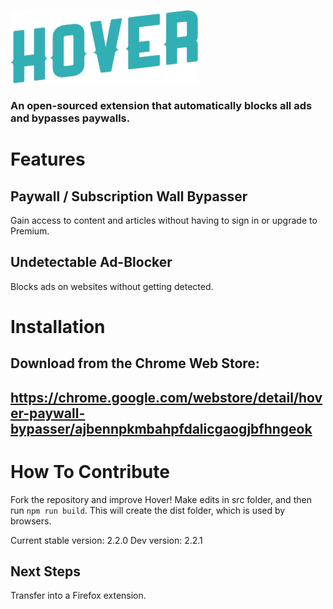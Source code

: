 ![Hover](slideshow/hover_logo.png)

### An open-sourced extension that automatically blocks all ads and bypasses paywalls.

# Features

## Paywall / Subscription Wall Bypasser
Gain access to content and articles without having to sign in or upgrade to Premium.

## Undetectable Ad-Blocker
Blocks ads on websites without getting detected.

# Installation

## Download from the Chrome Web Store:
## https://chrome.google.com/webstore/detail/hover-paywall-bypasser/ajbennpkmbahpfdalicgaogjbfhngeok

# How To Contribute
Fork the repository and improve Hover!
Make edits in src folder, and then run ```npm run build```. This will create the dist folder, which is used by browsers.

Current stable version: 2.2.0
Dev version: 2.2.1

## Next Steps
Transfer into a Firefox extension.